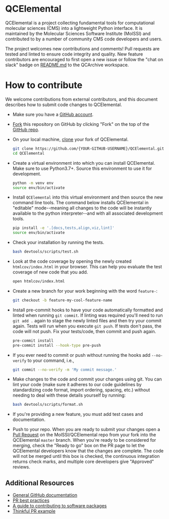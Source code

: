 # QCElemental

QCElemental is a project collecting fundamental tools for computational molecular sciences (CMS) into a lightweight Python interface. It is maintained by the Molecular Sciences Software Institute (MolSSI) and contributed to by a number of community CMS code developers and users.

The project welcomes new contributions and comments! Pull requests are tested and linted to ensure code integrity and quality. New feature contributors are encouraged to first open a new issue or follow the "chat on slack" badge on [README.md](https://github.com/MolSSI/QCElemental/blob/master/README.md) to the QCArchive workspace.

# How to contribute

We welcome contributions from external contributors, and this document describes how to submit code changes to QCElemental.

- Make sure you have a [GitHub account](https://github.com/signup/free).
- [Fork](https://help.github.com/articles/fork-a-repo/) this repository on GitHub by clicking "Fork" on the top of the [GitHub repo](https://github.com/MolSSI/QCElemental).
- On your local machine,
  [clone](https://help.github.com/articles/cloning-a-repository/) your fork of QCElemental.
  ```sh
  git clone https://github.com/{YOUR-GITHUB-USERNAME}/QCElemental.git
  cd QCElemental
  ```
- Create a virtual environment into which you can install QCElemental. Make sure to use Python3.7+. Source this environment to use it for development.

  ```sh
  python -m venv env
  source env/bin/activate
  ```

- Install `QCElemental` into this virtual environment and then source the new command line tools. The command below installs QCElemental in "editable" mode--meaning all changes to the code will be instantly available to the python interpreter--and with all associated development tools.

  ```sh
  pip install -e '.[docs,tests,align,viz,lint]'
  source env/bin/activate
  ```

- Check your installation by running the tests.

  ```sh
  bash devtools/scripts/test.sh
  ```

- Look at the code coverage by opening the newly created `htmlcov/index.html` in your browser. This can help you evaluate the test coverage of new code that you add.

  ```sh
  open htmlcov/index.html
  ```

- Create a new branch for your work beginning with the word `feature-`:

  ```sh
  git checkout -b feature-my-cool-feature-name
  ```

- Install pre-commit hooks to have your code automatically formatted and linted when running `git commit`. If linting was required you'll need to run `git add .` again to stage the newly linted files and then try your commit again. Tests will run when you execute `git push`. If tests don't pass, the code will not push. Fix your tests/code, then commit and push again.

  ```sh
  pre-commit install
  pre-commit install --hook-type pre-push
  ```

- If you ever need to commit or push without running the hooks add `--no-verify` to your command, i.e.,

  ```sh
  git commit --no-verify -m 'My commit message.'
  ```

- Make changes to the code and commit your changes using git. You can lint your code (make sure it adheres to our code guidelines by standardizing code format, import ordering, spacing, etc.) without needing to deal with these details yourself by running:

  ```sh
  bash devtools/scripts/format.sh
  ```

- If you're providing a new feature, you must add test cases and documentation.

- Push to your repo. When you are ready to submit your changes open a [Pull Request](https://github.com/MolSSI/QCElemental/pulls) on the MolSSI/QCElemental repo from your fork into the QCElemental `master` branch. When you're ready to be considered for merging, check the "Ready to go" box on the PR page to let the QCElemental developers know that the changes are complete. The code will not be merged until this box is checked, the continuous integration returns check marks, and multiple core developers give "Approved" reviews.

## Additional Resources

- [General GitHub documentation](https://help.github.com/)
- [PR best practices](http://codeinthehole.com/writing/pull-requests-and-other-good-practices-for-teams-using-github/)
- [A guide to contributing to software packages](http://www.contribution-guide.org)
- [Thinkful PR example](http://www.thinkful.com/learn/github-pull-request-tutorial/#Time-to-Submit-Your-First-PR)
